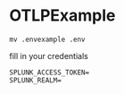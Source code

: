 # OTLPExample

```
mv .envexample .env
```

fill in your credentials

```
SPLUNK_ACCESS_TOKEN=
SPLUNK_REALM=
```

